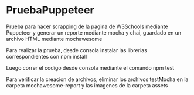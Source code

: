 # PruebaPuppeteer
Prueba para hacer scrapping de la pagina de W3Schools mediante Puppeteer y generar un reporte mediante mocha y chai, guardado en un archivo HTML mediante mochawesome

Para realizar la prueba, desde consola instalar las librerias correspondientes con npm install

Luego correr el codigo desde consola mediante el comando npm test

Para verificar la creacion de archivos, eliminar los archivos testMocha en la carpeta mochawesome-report y las imagenes de la carpeta assets

